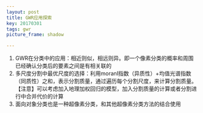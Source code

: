 ```yaml
---
layout: post
title: GWR应用探索
key: 20170301
tags: gwr
picture_frame: shadow

---
```


1. GWR在分类中的应用：相近则似，相远则异。即一个像素分类的概率和周围已经确认分类后的要素之间是有相关联的
2. 多尺度分割中最优尺度的选择：利用moranI指数（异质性）+均值光谱指数（同质性）之和，表示分割质量，通过遍历每个分割尺度，来计算分割质量。【注意】可以考虑加入地理加权回归的模型，加入分割质量的计算或者分割进行中合并代价的计算
3. 面向对象分类也是一种超像素分类，和其他超像素分类方法的结合使用